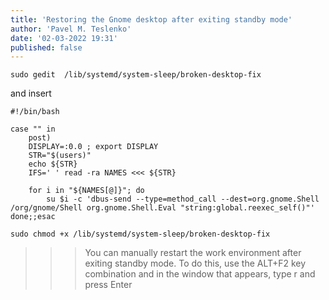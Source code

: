 ```yaml
---
title: 'Restoring the Gnome desktop after exiting standby mode'
author: 'Pavel M. Teslenko'
date: '02-03-2022 19:31'
published: false
---
```


	sudo gedit  /lib/systemd/system-sleep/broken-desktop-fix

and insert

	#!/bin/bash
 
	case "" in
  		post)
    	DISPLAY=:0.0 ; export DISPLAY
    	STR="$(users)"
    	echo ${STR}
    	IFS=' ' read -ra NAMES <<< ${STR}
 
     	for i in "${NAMES[@]}"; do
        	su $i -c 'dbus-send --type=method_call --dest=org.gnome.Shell /org/gnome/Shell org.gnome.Shell.Eval "string:global.reexec_self()"'
    done;;esac
  
	sudo chmod +x /lib/systemd/system-sleep/broken-desktop-fix
  
  
>>> You can manually restart the work environment after exiting standby mode. To do this, use the ALT+F2 key combination and in the window that appears, type r and press Enter
